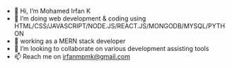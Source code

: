 - 👋 Hi, I’m Mohamed Irfan K
- 👀 I’m doing web development & coding using HTML/CSS/JAVASCRIPT/NODE.JS/REACT.JS/MONGODB/MYSQL/PYTHON
- 🌱 working as a MERN stack developer
- 💞️ I’m looking to collaborate on various development assisting tools
- 📫 Reach me on irfanmpmk@gmail.com

<!---
irfanmpmk/irfanmpmk is a ✨ special ✨ repository because its `README.md` (this file) appears on your GitHub profile.
You can click the Preview link to take a look at your changes.
--->
